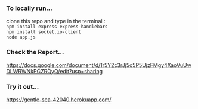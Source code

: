 ### To locally run...
clone this repo and type in the terminal :       
`npm install express express-handlebars`         
`npm install socket.io-client`      
`node app.js`      

### Check the Report...
https://docs.google.com/document/d/1r5Y2c3rJj5o5P5UjzFMgy4XaoVuUwDLWRWNkPGZRQyQ/edit?usp=sharing

### Try it out... 
https://gentle-sea-42040.herokuapp.com/
